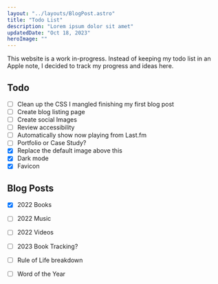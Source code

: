 ```yaml
---
layout: "../layouts/BlogPost.astro"
title: "Todo List"
description: "Lorem ipsum dolor sit amet"
updatedDate: "Oct 18, 2023"
heroImage: ""
---
```


This website is a work in-progress. Instead of keeping my todo list in an Apple note, I decided to track my progress and ideas here.

## Todo

- [ ] Clean up the CSS I mangled finishing my first blog post
- [ ] Create blog listing page
- [ ] Create social Images
- [ ] Review accessibility
- [ ] Automatically show now playing from Last.fm
- [ ] Portfolio or Case Study?
- [X] Replace the default image above this
- [X] Dark mode
- [X] Favicon

## Blog Posts
- [X] 2022 Books
- [ ] 2022 Music
- [ ] 2022 Videos
- [ ] 2023 Book Tracking?
- [ ] Rule of Life breakdown
- [ ] Word of the Year


